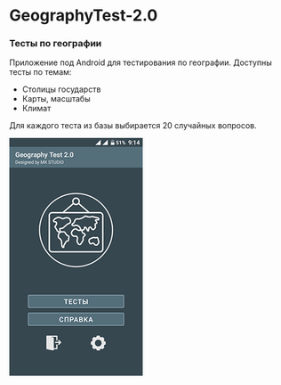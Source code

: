 # GeographyTest-2.0

### Тесты по географии

Приложение под Android для тестирования по географии. Доступны тесты по темам: 

* Столицы государств
* Карты, масштабы
* Климат

Для каждого теста из базы выбирается 20 случайных вопросов.

![GitHub](/images/GeographyTest2-1.png)
